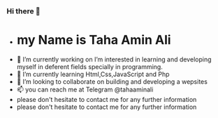 ### Hi there 👋
- # my Name is Taha Amin Ali
- 🔭 I’m currently working on I’m interested in learning and developing myself in deferent fields specially in programming.
- 🌱 I’m currently learning Html,Css,JavaScript and Php
- 👯 I’m looking to collaborate on building and developing a wepsites
- 📫 you can reach me at Telegram @tahaaminali
- please don't hesitate to contact me for any further information
- please don't hesitate to contact me for any further information


